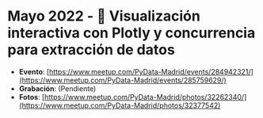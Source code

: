 # Mayo 2022 - 🎨 Visualización interactiva con Plotly y concurrencia para extracción de datos

- **Evento**: [https://www.meetup.com/PyData-Madrid/events/284942321/](https://www.meetup.com/PyData-Madrid/events/285759629/)
- **Grabación**: (Pendiente)
- **Fotos**: [https://www.meetup.com/PyData-Madrid/photos/32262340/](https://www.meetup.com/PyData-Madrid/photos/32377542)

